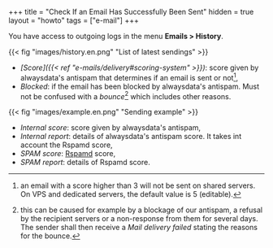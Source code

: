 +++
title = "Check If an Email Has Successfully Been Sent"
hidden = true
layout = "howto"
tags = ["e-mail"]
+++

You have access to outgoing logs in the menu **Emails > History**.

{{< fig "images/history.en.png" "List of latest sendings" >}}

- *[Score]({{< ref "e-mails/delivery#scoring-system" >}})*: score given by alwaysdata's antispam that determines if an email is sent or not[^1],
- *Blocked*: if the email has been blocked by alwaysdata's antispam. Must not be confused with a *bounce*[^2] which includes other reasons.

{{< fig "images/example.en.png" "Sending example" >}}

- *Internal score*: score given by alwaysdata's antispam,
- *Internal report*: details of alwaysdata's antispam score. It takes int account the Rspamd score,
- *SPAM score*: [Rspamd](https://www.rspamd.com/) score,
- *SPAM report*: details of Rspamd score.

[^1]: an email with a score higher than 3 will not be sent on shared servers. On VPS and dedicated servers, the default value is 5 (editable).
[^2]: this can be caused for example by a blockage of our antispam, a refusal by the recipient servers or a non-response from them for several days. The sender shall then receive a *Mail delivery failed* stating the reasons for the bounce.
